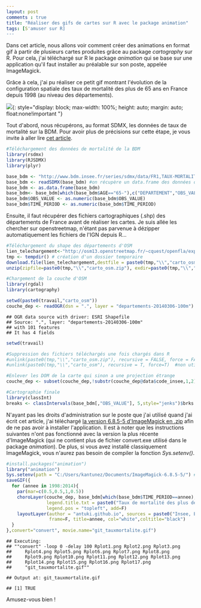```yaml
---
layout: post
comments : true
title: "Réaliser des gifs de cartes sur R avec le package animation"
tags: [S'amuser sur R]
---
```


Dans cet article, nous allons voir comment créer des animations en format gif à partir de plusieurs cartes produites grâce au package *cartography* sur R. Pour cela, j'ai téléchargé sur R le package *animation* qui se base sur une application qu'il faut installer au préalable sur son poste, appelée ImageMagick.

Grâce à cela, j'ai pu réaliser ce petit gif montrant l'évolution de la configuration spatiale des taux de mortalité des plus de 65 ans en France depuis 1998 (au niveau des départements).

![](https://antuki.github.io/figure/carte_gif_fig1.gif){: style="display: block; max-width: 100%;  height: auto; margin: auto; float:none!important "}

<!--break-->

Tout d'abord, nous récupérons, au format SDMX, les données de taux de mortalité sur la BDM. Pour avoir plus de précisions sur cette étape, je vous invite à aller lire [cet article](https://antuki.github.io/sdmx/).

```r
#Téléchargement des données de mortalité de la BDM
library(rsdmx)
library(RJSDMX)
library(plyr)

base_bdm <- "http://www.bdm.insee.fr/series/sdmx/data/FR1,TAUX-MORTALITE-AGE-DEP,1.0/65-."
base_bdm <- readSDMX(base_bdm) #on récupère un data.frame des données de la BDM
base_bdm <- as.data.frame(base_bdm)
base_bdm<- base_bdm[which(base_bdm$AGE=="65-"),c("DEPARTEMENT","OBS_VALUE","TIME_PERIOD")]
base_bdm$OBS_VALUE <- as.numeric(base_bdm$OBS_VALUE)
base_bdm$TIME_PERIOD <- as.numeric(base_bdm$TIME_PERIOD)
```
Ensuite, il faut récupérer des fichiers cartographiques (.shp) des départements de France avant de réaliser les cartes. Je suis allée les chercher sur openstreetmap, n'étant pas parvenue à dézipper automatiquement les fichiers de l'IGN depuis R...

```r
#Téléchargement du shape des départements d'OSM
lien_telechargement<-"http://osm13.openstreetmap.fr/~cquest/openfla/export/departements-20140306-100m-shp.zip"
tmp <- tempdir() # création d'un dossier temporaire
download.file(lien_telechargement,destfile = paste0(tmp,"\\","carto_osm.zip")) #on télécharge
unzip(zipfile=paste0(tmp,"\\","carto_osm.zip"), exdir=paste0(tmp,"\\","carto_osm")) #on dézippe

#Chargement de la couche d'OSM
library(rgdal)
library(cartography)

setwd(paste0(travail,"carto_osm"))
couche_dep <- readOGR(dsn = ".", layer = "departements-20140306-100m") #on importe la couche carto
```
```
## OGR data source with driver: ESRI Shapefile 
## Source: ".", layer: "departements-20140306-100m"
## with 101 features
## It has 4 fields
```

```r
setwd(travail)

#Suppression des fichiers téléchargés une fois chargés dans R
#unlink(paste0(tmp,"\\","carto_osm.zip"), recursive = FALSE, force = FALSE) #non utile car dossier temporaire
#unlink(paste0(tmp,"\\","carto_osm"), recursive = T, force=T)  #non utile car dossier temporaire

#Enlever les DOM de la carte qui sinon a une projection étrange
couche_dep <- subset(couche_dep,!substr(couche_dep@data$code_insee,1,2)=="97") 

#Cartographie finale
library(classInt)
breaks <- classIntervals(base_bdm[,"OBS_VALUE"], 5,style="jenks")$brks
```
N'ayant pas les droits d'administration sur le poste que j'ai utilisé quand j'ai écrit cet article, j'ai téléchargé [la version 6.8.5-5 d'ImageMagick en .zip](http://ftp.icm.edu.pl/packages/ImageMagick/binaries/) afin de ne pas avoir à installer l'application. Il est à noter que les instructions suivantes n'ont pas fonctionné avec la version la plus récente d'ImageMagick (qui ne contient plus de fichier convert.exe utilisé dans le package *animation*). De plus, si vous avez installé classiquement ImageMagick, vous n'aurez pas besoin de compiler la fonction *Sys.setenv()*.

```r
#install.packages("animation")
library("animation")
Sys.setenv(path = "C:/Users/kantunez/Documents/ImageMagick-6.8.5-5/") #non nécessaire si ImageMagick a été installé sur le poste
saveGIF({
  for (annee in 1998:2014){
    par(mar=c(0.5,0.5,1,0.5))
    choroLayer(couche_dep, base_bdm[which(base_bdm$TIME_PERIOD==annee),], spdfid = , dfid = "DEPARTEMENT", var="OBS_VALUE", breaks = breaks, col = carto.pal(pal1 = "turquoise.pal", n1 = 5) , 
               legend.title.txt = paste0("Taux de mortalité des plus de\n65 ans (o/oo) par département"), 
               legend.pos = "topleft", add=F)
    layoutLayer(author = "antuki.github.io", sources = paste0("Insee, Etat civil ",annee), scale=NULL,
                frame=F, title=annee, col="white",coltitle="black") 
  } 
},convert="convert", movie.name="git_tauxmortalite.gif")
```

```
## Executing: 
## ""convert" -loop 0 -delay 100 Rplot1.png Rplot2.png Rplot3.png
##     Rplot4.png Rplot5.png Rplot6.png Rplot7.png Rplot8.png
##     Rplot9.png Rplot10.png Rplot11.png Rplot12.png Rplot13.png
##     Rplot14.png Rplot15.png Rplot16.png Rplot17.png
##     "git_tauxmortalite.gif""

## Output at: git_tauxmortalite.gif

## [1] TRUE
```

Amusez-vous bien !
